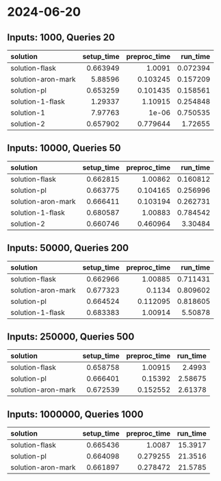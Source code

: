 # 2024-06-20

## Inputs: 1000, Queries 20

| solution           |   setup_time |   preproc_time |   run_time |
|:-------------------|-------------:|---------------:|-----------:|
| solution-flask     |     0.663949 |       1.0091   |   0.072394 |
| solution-aron-mark |     5.88596  |       0.103245 |   0.157209 |
| solution-pl        |     0.653259 |       0.101435 |   0.158561 |
| solution-1-flask   |     1.29337  |       1.10915  |   0.254848 |
| solution-1         |     7.97763  |       1e-06    |   0.750535 |
| solution-2         |     0.657902 |       0.779644 |   1.72655  |

## Inputs: 10000, Queries 50

| solution           |   setup_time |   preproc_time |   run_time |
|:-------------------|-------------:|---------------:|-----------:|
| solution-flask     |     0.662815 |       1.00862  |   0.160812 |
| solution-pl        |     0.663775 |       0.104165 |   0.256996 |
| solution-aron-mark |     0.666411 |       0.103194 |   0.262731 |
| solution-1-flask   |     0.680587 |       1.00883  |   0.784542 |
| solution-2         |     0.660746 |       0.460964 |   3.30484  |

## Inputs: 50000, Queries 200

| solution           |   setup_time |   preproc_time |   run_time |
|:-------------------|-------------:|---------------:|-----------:|
| solution-flask     |     0.662966 |       1.00885  |   0.711431 |
| solution-aron-mark |     0.677323 |       0.1134   |   0.809602 |
| solution-pl        |     0.664524 |       0.112095 |   0.818605 |
| solution-1-flask   |     0.683383 |       1.00914  |   5.50878  |

## Inputs: 250000, Queries 500

| solution           |   setup_time |   preproc_time |   run_time |
|:-------------------|-------------:|---------------:|-----------:|
| solution-flask     |     0.658758 |       1.00915  |    2.4993  |
| solution-pl        |     0.666401 |       0.15392  |    2.58675 |
| solution-aron-mark |     0.672539 |       0.152552 |    2.61378 |

## Inputs: 1000000, Queries 1000

| solution           |   setup_time |   preproc_time |   run_time |
|:-------------------|-------------:|---------------:|-----------:|
| solution-flask     |     0.665436 |       1.0087   |    15.3917 |
| solution-pl        |     0.664098 |       0.279255 |    21.3516 |
| solution-aron-mark |     0.661897 |       0.278472 |    21.5785 |